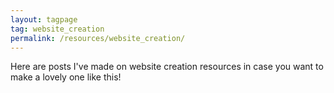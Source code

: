 ```yaml
---
layout: tagpage
tag: website_creation
permalink: /resources/website_creation/
---
```


Here are posts I've made on website creation resources in case you want to make a lovely one like this!